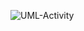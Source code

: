 ![UML-Activity](https://www.planttext.com/api/plantuml/png/FOun3eCm34Ltdy8ZN066KhKBIzMb0wEL61ef9CWshUZfIuFKyJszB_rEZSJMEO85YundP-4LRCDhe4beHe1IGFDG5kHaB8enJo4X9OyBgRwp-1QQk-Ioe4Hn-x0UCNjSVqjFHYs44QjU2w3B8kpiLACzEM4riDQ0s5mEtm97PQnkkTW-kRzFFepxhRm0T3lixxy0)
